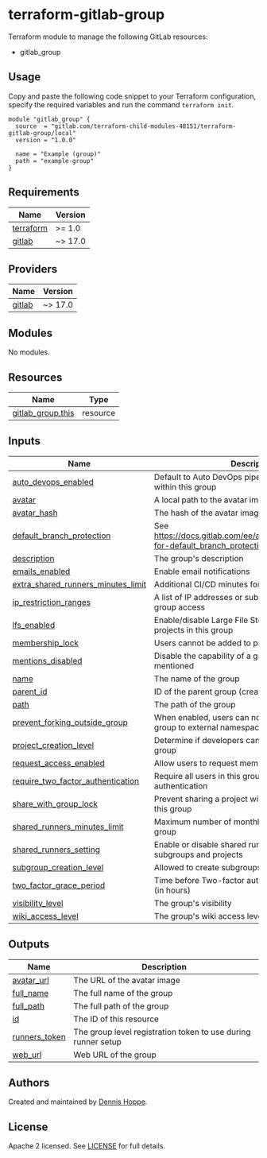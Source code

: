 # terraform-gitlab-group

Terraform module to manage the following GitLab resources:

* gitlab_group

## Usage

Copy and paste the following code snippet to your Terraform configuration,
specify the required variables and run the command `terraform init`.

```hcl
module "gitlab_group" {
  source  = "gitlab.com/terraform-child-modules-48151/terraform-gitlab-group/local"
  version = "1.0.0"

  name = "Example (group)"
  path = "example-group"
}
```

<!-- BEGIN_TF_DOCS -->
## Requirements

| Name | Version |
|------|---------|
| <a name="requirement_terraform"></a> [terraform](#requirement\_terraform) | >= 1.0 |
| <a name="requirement_gitlab"></a> [gitlab](#requirement\_gitlab) | ~> 17.0 |

## Providers

| Name | Version |
|------|---------|
| <a name="provider_gitlab"></a> [gitlab](#provider\_gitlab) | ~> 17.0 |

## Modules

No modules.

## Resources

| Name | Type |
|------|------|
| [gitlab_group.this](https://registry.terraform.io/providers/gitlabhq/gitlab/latest/docs/resources/group) | resource |

## Inputs

| Name | Description | Type | Default | Required |
|------|-------------|------|---------|:--------:|
| <a name="input_auto_devops_enabled"></a> [auto\_devops\_enabled](#input\_auto\_devops\_enabled) | Default to Auto DevOps pipeline for all projects within this group | `bool` | `false` | no |
| <a name="input_avatar"></a> [avatar](#input\_avatar) | A local path to the avatar image to upload | `string` | `null` | no |
| <a name="input_avatar_hash"></a> [avatar\_hash](#input\_avatar\_hash) | The hash of the avatar image | `string` | `null` | no |
| <a name="input_default_branch_protection"></a> [default\_branch\_protection](#input\_default\_branch\_protection) | See https://docs.gitlab.com/ee/api/groups.html#options-for-default_branch_protection | `number` | `2` | no |
| <a name="input_description"></a> [description](#input\_description) | The group's description | `string` | `null` | no |
| <a name="input_emails_enabled"></a> [emails\_enabled](#input\_emails\_enabled) | Enable email notifications | `bool` | `true` | no |
| <a name="input_extra_shared_runners_minutes_limit"></a> [extra\_shared\_runners\_minutes\_limit](#input\_extra\_shared\_runners\_minutes\_limit) | Additional CI/CD minutes for this group | `number` | `null` | no |
| <a name="input_ip_restriction_ranges"></a> [ip\_restriction\_ranges](#input\_ip\_restriction\_ranges) | A list of IP addresses or subnet masks to restrict group access | `list(string)` | `[]` | no |
| <a name="input_lfs_enabled"></a> [lfs\_enabled](#input\_lfs\_enabled) | Enable/disable Large File Storage (LFS) for the projects in this group | `bool` | `true` | no |
| <a name="input_membership_lock"></a> [membership\_lock](#input\_membership\_lock) | Users cannot be added to projects in this group | `bool` | `false` | no |
| <a name="input_mentions_disabled"></a> [mentions\_disabled](#input\_mentions\_disabled) | Disable the capability of a group from getting mentioned | `bool` | `false` | no |
| <a name="input_name"></a> [name](#input\_name) | The name of the group | `string` | n/a | yes |
| <a name="input_parent_id"></a> [parent\_id](#input\_parent\_id) | ID of the parent group (creates a nested group) | `number` | `null` | no |
| <a name="input_path"></a> [path](#input\_path) | The path of the group | `string` | n/a | yes |
| <a name="input_prevent_forking_outside_group"></a> [prevent\_forking\_outside\_group](#input\_prevent\_forking\_outside\_group) | When enabled, users can not fork projects from this group to external namespaces | `bool` | `false` | no |
| <a name="input_project_creation_level"></a> [project\_creation\_level](#input\_project\_creation\_level) | Determine if developers can create projects in the group | `string` | `"developer"` | no |
| <a name="input_request_access_enabled"></a> [request\_access\_enabled](#input\_request\_access\_enabled) | Allow users to request member access | `bool` | `true` | no |
| <a name="input_require_two_factor_authentication"></a> [require\_two\_factor\_authentication](#input\_require\_two\_factor\_authentication) | Require all users in this group to setup Two-factor authentication | `bool` | `false` | no |
| <a name="input_share_with_group_lock"></a> [share\_with\_group\_lock](#input\_share\_with\_group\_lock) | Prevent sharing a project with another group within this group | `bool` | `false` | no |
| <a name="input_shared_runners_minutes_limit"></a> [shared\_runners\_minutes\_limit](#input\_shared\_runners\_minutes\_limit) | Maximum number of monthly CI/CD minutes for this group | `number` | `null` | no |
| <a name="input_shared_runners_setting"></a> [shared\_runners\_setting](#input\_shared\_runners\_setting) | Enable or disable shared runners for a group’s subgroups and projects | `string` | `"enabled"` | no |
| <a name="input_subgroup_creation_level"></a> [subgroup\_creation\_level](#input\_subgroup\_creation\_level) | Allowed to create subgroups | `string` | `"maintainer"` | no |
| <a name="input_two_factor_grace_period"></a> [two\_factor\_grace\_period](#input\_two\_factor\_grace\_period) | Time before Two-factor authentication is enforced (in hours) | `number` | `48` | no |
| <a name="input_visibility_level"></a> [visibility\_level](#input\_visibility\_level) | The group's visibility | `string` | `"private"` | no |
| <a name="input_wiki_access_level"></a> [wiki\_access\_level](#input\_wiki\_access\_level) | The group's wiki access level | `string` | `"enabled"` | no |

## Outputs

| Name | Description |
|------|-------------|
| <a name="output_avatar_url"></a> [avatar\_url](#output\_avatar\_url) | The URL of the avatar image |
| <a name="output_full_name"></a> [full\_name](#output\_full\_name) | The full name of the group |
| <a name="output_full_path"></a> [full\_path](#output\_full\_path) | The full path of the group |
| <a name="output_id"></a> [id](#output\_id) | The ID of this resource |
| <a name="output_runners_token"></a> [runners\_token](#output\_runners\_token) | The group level registration token to use during runner setup |
| <a name="output_web_url"></a> [web\_url](#output\_web\_url) | Web URL of the group |
<!-- END_TF_DOCS -->

## Authors

Created and maintained by [Dennis Hoppe](https://gitlab.com/dhoppeIT).

## License

Apache 2 licensed. See [LICENSE](LICENSE) for full details.
